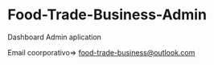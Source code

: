 # Food-Trade-Business-Admin
Dashboard Admin aplication 
 
 Email coorporativo=> food-trade-business@outlook.com
